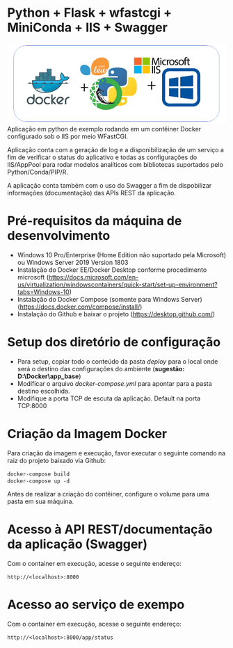 # Python + Flask + wfastcgi + MiniConda + IIS + Swagger
![logo do projeto](docs/logo.png)
Aplicação em python de exemplo rodando em um contêiner Docker configurado sob o IIS por meio  WFastCGI.

Aplicação conta com a geração de log e a disponibilização de um serviço a fim de verificar o status do aplicativo e todas as configurações do IIS/AppPool para rodar modelos analíticos com bibliotecas suportados pelo Python/Conda/PIP/R.

A aplicação conta também com o uso do Swagger a fim de dispobilizar informações (documentação) das APIs REST da aplicação.

# Pré-requisitos da máquina de desenvolvimento

- Windows 10 Pro/Enterprise (Home Edition não suportado pela Microsoft) ou Windows Server 2019 Version 1803
- Instalação do Docker EE/Docker Desktop conforme procedimento microsoft (https://docs.microsoft.com/en-us/virtualization/windowscontainers/quick-start/set-up-environment?tabs=Windows-10)
- Instalação do Docker Compose (somente para Windows Server) (https://docs.docker.com/compose/install/)
- Instalação do Github e baixar o projeto (https://desktop.github.com/)

# Setup dos diretório de configuração

- Para setup, copiar todo o conteúdo da pasta *deploy* para o local onde será o destino das configurações do ambiente (**sugestão: D:\Docker\app_base**)
- Modificar o arquivo *docker-compose.yml* para apontar para a pasta destino escolhida.
- Modifique a porta TCP de escuta da aplicação. Default na porta TCP:8000

# Criação da Imagem Docker

Para criação da imagem e execução, favor executar o seguinte comando na raiz do projeto baixado via Github:

    docker-compose build
    docker-compose up -d

Antes de realizar a criação do contêiner, configure o volume para uma pasta em sua máquina.

# Acesso à API REST/documentação da aplicação (Swagger)

Com o container em execução, acesse o seguinte endereço:

    http://<localhost>:8000


# Acesso ao serviço de exempo

Com o container em execução, acesse o seguinte endereço:

    http://<localhost>:8000/app/status
    